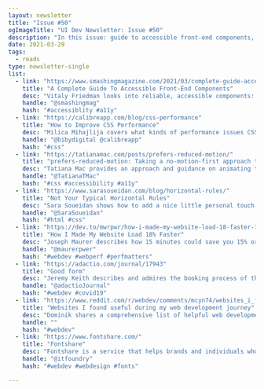 ```yaml
---
layout: newsletter
title: "Issue #50"
ogImageTitle: "UI Dev Newsletter: Issue #50"
description: "In this issue: guide to accessible front-end components, horizontal rules styling, useful sites for web development and more."
date: 2021-03-29
tags:
  - reads
type: newsletter-single
list:
  - link: "https://www.smashingmagazine.com/2021/03/complete-guide-accessible-front-end-components/"
    title: "A Complete Guide To Accessible Front-End Components"
    desc: "Vitaly Friedman looks into reliable, accessible components: from tabs and tables to toggles and tooltips."
    handle: "@smashingmag"
    hash: "#accessiblity #a11y"
  - link: "https://calibreapp.com/blog/css-performance"
    title: "How to Improve CSS Performance"
    desc: "Milica Mihajlija covers what kinds of performance issues CSS can cause and best practices for crafting CSS that doesn’t get in people’s way"
    handle: "@bibydigital @calibreapp"
    hash: "#css"
  - link: "https://tatianamac.com/posts/prefers-reduced-motion/"
    title: "prefers-reduced-motion: Taking a no-motion-first approach to animations"
    desc: "Tatiana Mac provides an approach and guidance on animating thoughtfully and responsibly."
    handle: "@TatianaTMac"
    hash: "#css #accessibility #a11y"
  - link: "https://www.sarasoueidan.com/blog/horizontal-rules/"
    title: "Not Your Typical Horizontal Rules"
    desc: "Sara Soueidan shows how to add a nice little personal touch to your content and designs by customizing horizontal rules."
    handle: "@SaraSoueidan"
    hash: "#html #css"
  - link: "https://dev.to/mwrpwr/how-i-made-my-website-load-18-faster-181k"
    title: "How I Made My Website Load 18% Faster"
    desc: "Joseph Maurer describes how 15 minutes could save you 15% or more on performance."
    handle: "@maurerpwer"
    hash: "#webdev #webperf #perfmatters"
  - link: "https://adactio.com/journal/17943"
    title: "Good form"
    desc: "Jeremy Keith describes and admires the booking process of the National Health Service coronavirus vaccination."
    handle: "@adactioJournal"
    hash: "#webdev #covid19"
  - link: "https://www.reddit.com/r/webdev/comments/mcyn74/websites_i_found_useful_during_my_web_development/"
    title: "Websites I found useful during my web development journey"
    desc: "Dominik shares a comprehensive list of helpful web development resources that could help you, too."
    handle: ""
    hash: "#webdev"
  - link: "https://www.fontshare.com/"
    title: "Fontshare"
    desc: "Fontshare is a service that helps brands and individuals who do not have the budget but still want to access beautiful typography."
    handle: "@itfoundry"
    hash: "#webdev #webdesign #fonts"

---
```

